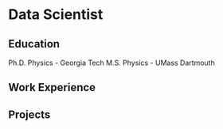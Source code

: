 # Data Scientist

## Education
Ph.D. Physics - Georgia Tech
M.S. Physics - UMass Dartmouth

## Work Experience

## Projects
